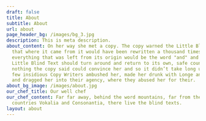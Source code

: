 ```yaml
---
draft: false
title: About
subtitle: About
url: about
page_header_bg: /images/bg_3.jpg
description: This is meta description.
about_content: On her way she met a copy. The copy warned the Little Blind Text,
  that where it came from it would have been rewritten a thousand times and
  everything that was left from its origin would be the word "and" and the
  Little Blind Text should turn around and return to its own, safe country. But
  nothing the copy said could convince her and so it didn’t take long until a
  few insidious Copy Writers ambushed her, made her drunk with Longe and Parole
  and dragged her into their agency, where they abused her for their.
about_bg_image: /images/about.jpg
our_chef_title: Our well chef
our_chef_content: Far far away, behind the word mountains, far from the
  countries Vokalia and Consonantia, there live the blind texts.
layout: about
---
```

